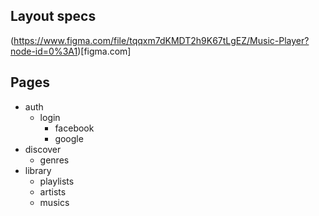 
## Layout specs

(https://www.figma.com/file/tqqxm7dKMDT2h9K67tLgEZ/Music-Player?node-id=0%3A1)[figma.com]


## Pages

* auth
  * login
    * facebook
    * google
* discover
  * genres
* library
  * playlists
  * artists
  * musics
